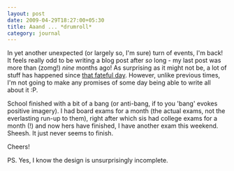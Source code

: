 ```yaml
---
layout: post
date: 2009-04-29T18:27:00+05:30
title: Aaand ... *drumroll*
category: journal
---
```


In yet another unexpected (or largely so, I'm sure) turn of events, I'm back! It feels really odd to be writing a blog post after *so* long - my last post was more than (zomg!) *nine* months ago! As surprising as it might not be, a lot of stuff has happened since [that fateful day][1]. However, unlike previous times, I'm not going to make any promises of some day being able to write all about it :P.

School finished with a bit of a bang (or anti-bang, if to you 'bang' evokes positive imagery). I had board exams for a month (the actual exams, not the everlasting run-up to them), right after which sis had college exams for a month (!) and now hers have finished, I have another exam this weekend. Sheesh. It just never seems to finish.

Cheers!

PS. Yes, I know the design is unsurprisingly incomplete.

[1]: http://blog.sahil.me/posts/you-s-microsoft/
